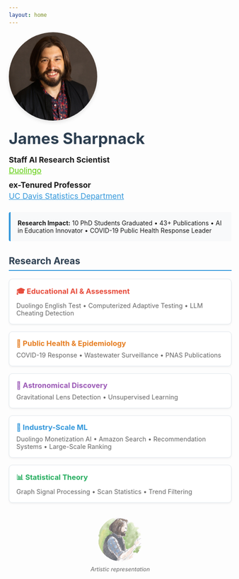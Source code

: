 ```yaml
---
layout: home
---
```


<div style="display: flex; align-items: center; margin-bottom: 2rem; flex-wrap: wrap;">
  <div style="flex: 0 0 200px; margin-right: 2rem; margin-bottom: 1rem;">
    <img src="images/james_glamourshot.jpeg" alt="James Sharpnack" style="width: 200px; height: 200px; border-radius: 50%; object-fit: cover; box-shadow: 0 4px 8px rgba(0,0,0,0.1);">
  </div>
  <div style="flex: 1; min-width: 300px;">
    <h1 style="margin: 0; font-size: 2.2rem; color: #2c3e50;">James Sharpnack</h1>
    <div style="margin: 1rem 0; font-size: 1.1rem; line-height: 1.4;">
      <div style="margin-bottom: 0.5rem;">
        <strong>Staff AI Research Scientist</strong><br>
        <a href="https://www.duolingo.com/" style="color: #58cc02;">Duolingo</a>
      </div>
      <div>
        <strong>ex-Tenured Professor</strong><br>
        <a href="https://statistics.ucdavis.edu/" style="color: #3498db;">UC Davis Statistics Department</a>
      </div>
    </div>
    <div style="margin-top: 1.5rem; padding: 1rem; background: #f8f9fa; border-left: 4px solid #3498db; border-radius: 4px;">
      <strong>Research Impact:</strong> 10 PhD Students Graduated • 43+ Publications • AI in Education Innovator • COVID-19 Public Health Response Leader
    </div>
  </div>
</div>

<div style="margin: 2rem 0;">
  <h2 style="color: #2c3e50; border-bottom: 2px solid #3498db; padding-bottom: 0.5rem;">Research Areas</h2>
  <div style="display: grid; grid-template-columns: repeat(auto-fit, minmax(250px, 1fr)); gap: 1rem; margin-top: 1rem;">
    <div style="padding: 1rem; background: #fff; border: 1px solid #e1e8ed; border-radius: 8px; box-shadow: 0 2px 4px rgba(0,0,0,0.05);">
      <h3 style="margin: 0 0 0.5rem 0; color: #e74c3c;">🎓 Educational AI & Assessment</h3>
      <p style="margin: 0; font-size: 0.9rem; color: #666;">Duolingo English Test • Computerized Adaptive Testing • LLM Cheating Detection</p>
    </div>
    <div style="padding: 1rem; background: #fff; border: 1px solid #e1e8ed; border-radius: 8px; box-shadow: 0 2px 4px rgba(0,0,0,0.05);">
      <h3 style="margin: 0 0 0.5rem 0; color: #e67e22;">🦠 Public Health & Epidemiology</h3>
      <p style="margin: 0; font-size: 0.9rem; color: #666;">COVID-19 Response • Wastewater Surveillance • PNAS Publications</p>
    </div>
    <div style="padding: 1rem; background: #fff; border: 1px solid #e1e8ed; border-radius: 8px; box-shadow: 0 2px 4px rgba(0,0,0,0.05);">
      <h3 style="margin: 0 0 0.5rem 0; color: #9b59b6;">🌌 Astronomical Discovery</h3>
      <p style="margin: 0; font-size: 0.9rem; color: #666;">Gravitational Lens Detection • Unsupervised Learning</p>
    </div>
    <div style="padding: 1rem; background: #fff; border: 1px solid #e1e8ed; border-radius: 8px; box-shadow: 0 2px 4px rgba(0,0,0,0.05);">
      <h3 style="margin: 0 0 0.5rem 0; color: #3498db;">🏢 Industry-Scale ML</h3>
      <p style="margin: 0; font-size: 0.9rem; color: #666;">Duolingo Monetization AI • Amazon Search • Recommendation Systems • Large-Scale Ranking</p>
    </div>
    <div style="padding: 1rem; background: #fff; border: 1px solid #e1e8ed; border-radius: 8px; box-shadow: 0 2px 4px rgba(0,0,0,0.05);">
      <h3 style="margin: 0 0 0.5rem 0; color: #27ae60;">📊 Statistical Theory</h3>
      <p style="margin: 0; font-size: 0.9rem; color: #666;">Graph Signal Processing • Scan Statistics • Trend Filtering</p>
    </div>
  </div>
</div>

<div style="margin: 2rem 0; text-align: center;">
  <div style="display: inline-block; margin: 0 1rem;">
    <img src="images/james_sketch.jpg" alt="James Sharpnack Sketch" style="width: 100px; height: 100px; border-radius: 50%; object-fit: cover; opacity: 0.8; transition: opacity 0.3s;" onmouseover="this.style.opacity='1'" onmouseout="this.style.opacity='0.8'">
    <p style="margin: 0.5rem 0 0 0; font-size: 0.8rem; color: #666; font-style: italic;">Artistic representation</p>
  </div>
</div>

